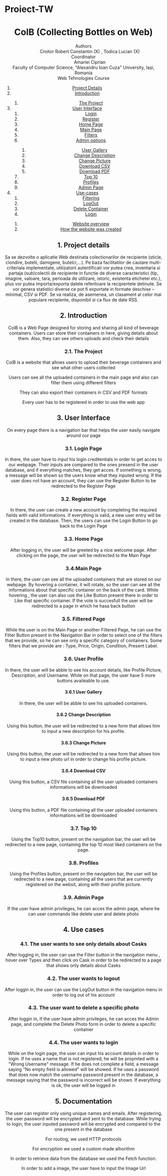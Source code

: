 # Proiect-TW
<!DOCTYPE html>
<html lang="en">
<head>
    <meta charset="UTF-8">
    <meta http-equiv="X-UA-Compatible" content="IE=edge">
    <meta name="viewport" content="width=device-width, initial-scale=1.0">
</head>
<body>
    <header>
        <h1>ColB (Collecting Bottles on Web)</h1>
        <dl>
            <dt>Authors</dt>
            <dd>Croitor Robert Constantin (X) , Todica Lucian (X)
            <dt>Coordinator</dt>
            <dd>Amariei Ciprian</dd>
            <dt>Faculty of Computer Science, "Alexandru Ioan Cuza" University, Iași, Romania</dt>
            <dt>Web Tehnologies Course</dt>
        </dl>
    <div role="contentinfo">
        <ol role="directory">
            <li><a href="#1-project__details">Project Details</a> </li>
            <li><a href="#2-introduction">Introduction</a> </li>
            <ol>
                <li><a href="#21-introduction__project">The Project</a></li>
            </ol>
            <li><a href="#3-user-interface">User Interface</a>
                <ol role="structure-directory">
                    <li><a href="#31-structure__login">Login</a></li>
                    <li><a href="#32-structure__register">Register</a></li>
                    <li><a href="#33-structure__home">Home Page</a></li>
                    <li><a href="#34-structure__products">Main Page</a></li>
                    <li><a href="#35-structure__filters">Filters</a></li>
                    <li><a href="#36-structure__myProfile">Admin options</a></li>
                    <ol>
                        <li><a href="#361-structure__myProfile_gallery">User Gallery</a></li>
                        <li><a href="#362-structure__myProfile_description">Change Description</a></li>
                        <li><a href="#363-structure__myProfile_picture">Change Picture</a></li>
                        <li><a href="#364-structure__myProfile_csv">Download CSV</a></li>
                        <li><a href="#365-structure__myProfile_pdf">Download PDF</a></li>
                    </ol>
                     <li><a href="#37-structure__top10">Top 10</a></li>
                    <li><a href="#38-structure__users">Profiles</a></li>
                    <li><a href="#39-structure__admin">Admin Page</a></li>
                </ol>
            </li>
            <li><a href="#4-use-cases">Use-cases</a>
            <ol>
                <li><a href="#41-use-cases__filter">Filtering</a></li>
                <li><a href="#42-use-cases__logout">LogOut</a></li>
                <li><a href="#43-use-cases__delete">Delete Container</a></li>
                <li><a href="#44-use-cases__login">Login</a></li>     
            </ol>
            </li>
            <ol>
                <li><a href="#61-website-overview">Website overview</a></li> 
                <li><a href="#62-how-the-gamification-systems-are-implemented">How the website was created</a></li>
            </ol> 
            </li>
        </ol>
    </div>
    <section id="project-details" role="doc-abstract">
        <h2>1. Project details</h2>
        <p>Sa se dezvolte o aplicatie Web destinata colectionarilor de recipiente (sticle, clondire, butelii, damigene, butelci,...). Pe baza facilitatilor de cautare multi-criteriala implementate, utilizatorii autentificati vor putea crea, inventaria si partaja (sub)colectii de recipiente in functie de diverse caracteristici (tip, imagine, valoare, tara, perioada de utilizare, istoric, existenta etichetei etc.), plus vor putea importa/exporta datele referitoare la recipientele detinute. Se vor genera statistici diverse ce pot fi exportate in formate deschise – minimal, CSV si PDF. Se va realiza, de asemenea, un clasament al celor mai populare recipiente, disponibil si ca flux de date RSS.</p>
    </section>
    <section id="introduction" role="doc-introduction">
        <h2>2. Introduction</h2>
        <p>ColB is a Web Page designed for storing and sharing all kind of beverage containers. Users can store their containers in here, giving details about them. Also, they can see others uploads and check their details</p>
    </section>
    <section id="introduction__project" role="doc-introduction">
        <h3>2.1. The Project</h3>
        <p>ColB is a website that allows users to upload their beverage containers and see what other users collected</p>
        <p>Users can see all the uploaded containers in the main page and also can filter them using different filters</p>
        <p>They can also export their containers in CSV and PDF formats</p>
        <p>Every user has to be registered in order to use the web app</p>
    </section>
    <section id="structure" role="doc-structure">
        <h2>3. User Interface</h2>
        <p>On every page there is a navigation bar that helps the user easily navigate around our page</p>
    </section>
    <section id="structure__login" role="doc-structure">
        <h3>3.1. Login Page</h3>
        <p>In there, the user have to input his login creditentials in order to get acces to our webpage. Their inputs are compared to the ones presend in the user database, and if everything matches, they get acces. If something is wrong, a message will be shown so the users know what they inputed wrong. If the user does not have an account, they can use the Register Button to be redirected to the Register Page</p>
    </section>
    <section id="structure__register" role="doc-structure">
        <h3>3.2. Register Page</h3>
        <p>In there, the user can create a new account by completing the required fields with valid informations. If everything is valid, a new user entry will be created in the database. Then, the users can use the Login Button to go back to the Login Page</p>
    </section>
    <section id="structure__home" role="doc-structure">
        <h3>3.3. Home Page</h3>
        <p>After logging in, the user will be greeted by a nice welcome page. After clicking on the page, the user will be redirected to the Main Page</p>
    </section>
    <section id="structure__products" role="doc-structure">
        <h3>3.4.Main Page</h3>
        <p>In there, the user can see all the uploaded containers that are stored on our webpage. By hovering a container, it will rotate, so the user can see all the informations about that specific container on the back of the card. While hovering , the user can also use the Like Button present there in order to Like that specific container. If the vote is succesfull the user will be redirected to a page in which he hasa back button</p>
    </section>
    <section id="structure__filters" role="doc-structure">
        <h3>3.5. Filtered Page</h3>
        <p>While the user is on the Main Page or another Filtered Page, he can use the Filter Button present in the Navigation Bar in order to select one of the filters that we provide, so he can see only a specific category of containers. Some filters that we provide are : Type, Price, Origin, Condition, Present Label.</p>
    </section>
    <section id="structure__myProfile" role="doc-structure">
        <h3>3.6. User Profile</h3>
        <p>In there, the user will be abble to see his account details, like Profile Picture, Description, and Username. While on that page, the user have 5 more buttons availeable to use. </p>
    </section>
        <section id="structure__myProfile_gallery" role="doc-structure">
            <h4>3.6.1 User Gallery</h4>
            <p>In there, the user will be abble to see his uploaded containers. </p>
        </section>
        <section id="structure__myProfile_description" role="doc-structure">
            <h4>3.6.2 Change Description</h4>
            <p>Using this button, the user will be redirected to a new form that allows him to input a new description for his profile.</p>
        </section>
        <section id="structure__myProfile_picture" role="doc-structure">
            <h4>3.6.3 Change Picture</h4>
            <p>Using this button, the user will be redirected to a new form that allows him to input a new photo url in order to change his profile picture.</p>
        </section>
        <section id="structure__myProfile_csv" role="doc-structure">
            <h4>3.6.4 Download CSV</h4>
            <p>Using this button, a CSV file containing all the user uploaded containers informations will be downloaded</p>
        </section>
        <section id="structure__myProfile_pdf" role="doc-structure">
            <h4>3.6.5 Download PDF</h4>
            <p>Using this button, a PDF file containing all the user uploaded containers informations will be downloaded</p>
        </section>
        <section id="structure__top10" role="doc-structure">
            <h3>3.7. Top 10</h3>
            <p>Using the Top10 button, present on the navigation bar, the user will be redirected to a new page, containing the top 10 most liked containers on the page.</p>
        </section>
    <section id="structure__users" role="doc-structure">
        <h3>3.8. Profiles</h3>
        <p>Using the Profiles button, present on the navigation bar, the user will be redirected to a new page, containing all the users that are currently registered on the websit, along with their profile picture.</p>
    </section>
    <section id="structure__admin" role="doc-structure">
    <h3>3.9. Admin Page</h3>
        <p>If the user have admin privileges, he can acces the admin page, where he can user commands like delete user and delete photo </p>
    </section>
        <h2>4. Use cases</h2>
    </section>
    <section id="use-cases__filter" role="doc-structure">
        <h3>4.1. The user wants to see only details about Casks</h3>
        <p>After logging in, the user can use the Filter button in the navigation menu , hover over Types and then click on Cask in order to be redirected to a page that shows only details about Casks</p>
    </section>
    <section id="use-cases__logout" role="doc-structure">
        <h3>4.2. The user wants to logout</h3>
        <p>After loggin in, the user can use the LogOut button in the navigation menu in order to log out of his account</p>
    </section>
    <section id="use-cases__delete" role="doc-structure">
        <h3>4.3. The user want to delete a specific photo</h3>
        <p>After loggin in, if the user have admin privileges, he can acces the Admin page, and complete the Delete Photo form in order to delete a specific container</p>
    </section>
    <section id="use-cases__login" role="doc-structure">
        <h3>4.4. The user wants to login</h3>
        <p>While on the login page, the user can input his account details in order to login. If he uses a name that is not registered, he will be propmted with a "Wrong Username" message. If he does not complete a field, a message saying "No empty field is allowed" will be showed. If he uses a password that does now match the username password present in the database, a message saying that the password is incorrect will be shown. If everything is ok, the user will be logged in</p>
    </section>
     <section id="use-cases__documentation" role="doc-structure">
        <h2>5. Documentation</h2>
        <p>The user can register only using unique names and emails. After registering, the user password will be encrypted and sent to the database. While trying to login, the user inputed password will be encrypted and compared to the one present in the database</p>
        <p> For routing, we used HTTP protocols</p>
        <p>For encryption we used a custom made alhorithm</p>
        <p>In order to retrieve data from the database we used the Fetch function.</p>
        <p>In order to add a image, the user have to input the Image Url</p>
    </section>
   
</header>
</body>
</html>
